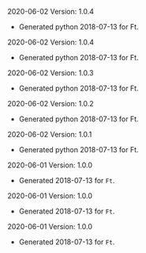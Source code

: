 2020-06-02 Version: 1.0.4
- Generated python 2018-07-13 for Ft.

2020-06-02 Version: 1.0.4
- Generated python 2018-07-13 for Ft.

2020-06-02 Version: 1.0.3
- Generated python 2018-07-13 for Ft.

2020-06-02 Version: 1.0.2
- Generated python 2018-07-13 for Ft.

2020-06-02 Version: 1.0.1
- Generated python 2018-07-13 for Ft.

2020-06-01 Version: 1.0.0
- Generated 2018-07-13 for `Ft`.

2020-06-01 Version: 1.0.0
- Generated 2018-07-13 for `Ft`.

2020-06-01 Version: 1.0.0
- Generated 2018-07-13 for `Ft`.


